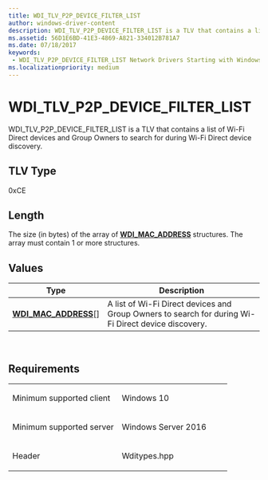 ```yaml
---
title: WDI_TLV_P2P_DEVICE_FILTER_LIST
author: windows-driver-content
description: WDI_TLV_P2P_DEVICE_FILTER_LIST is a TLV that contains a list of Wi-Fi Direct devices and Group Owners to search for during Wi-Fi Direct device discovery.
ms.assetid: 56D1E6BD-41E3-4869-A821-334012B781A7
ms.date: 07/18/2017
keywords:
 - WDI_TLV_P2P_DEVICE_FILTER_LIST Network Drivers Starting with Windows Vista
ms.localizationpriority: medium
---
```


# WDI\_TLV\_P2P\_DEVICE\_FILTER\_LIST


WDI\_TLV\_P2P\_DEVICE\_FILTER\_LIST is a TLV that contains a list of Wi-Fi Direct devices and Group Owners to search for during Wi-Fi Direct device discovery.

## TLV Type


0xCE

## Length


The size (in bytes) of the array of [**WDI\_MAC\_ADDRESS**](https://msdn.microsoft.com/library/windows/hardware/dn926071) structures. The array must contain 1 or more structures.

## Values


| Type                                                  | Description                                                                                         |
|-------------------------------------------------------|-----------------------------------------------------------------------------------------------------|
| [**WDI\_MAC\_ADDRESS**](https://msdn.microsoft.com/library/windows/hardware/dn926071)\[\] | A list of Wi-Fi Direct devices and Group Owners to search for during Wi-Fi Direct device discovery. |

 

Requirements
------------

<table>
<colgroup>
<col width="50%" />
<col width="50%" />
</colgroup>
<tbody>
<tr class="odd">
<td><p>Minimum supported client</p></td>
<td><p>Windows 10</p></td>
</tr>
<tr class="even">
<td><p>Minimum supported server</p></td>
<td><p>Windows Server 2016</p></td>
</tr>
<tr class="odd">
<td><p>Header</p></td>
<td>Wditypes.hpp</td>
</tr>
</tbody>
</table>

 

 





